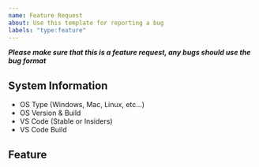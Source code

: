 ```yaml
---
name: Feature Request
about: Use this template for reporting a bug
labels: "type:feature"
---
```


**_Please make sure that this is a feature request, any bugs should use the bug format_**

## System Information

- OS Type (Windows, Mac, Linux, etc...)
- OS Version & Build
- VS Code (Stable or Insiders)
- VS Code Build

## Feature

<!-- Explain your feature idea and what would need to happen for that -->
